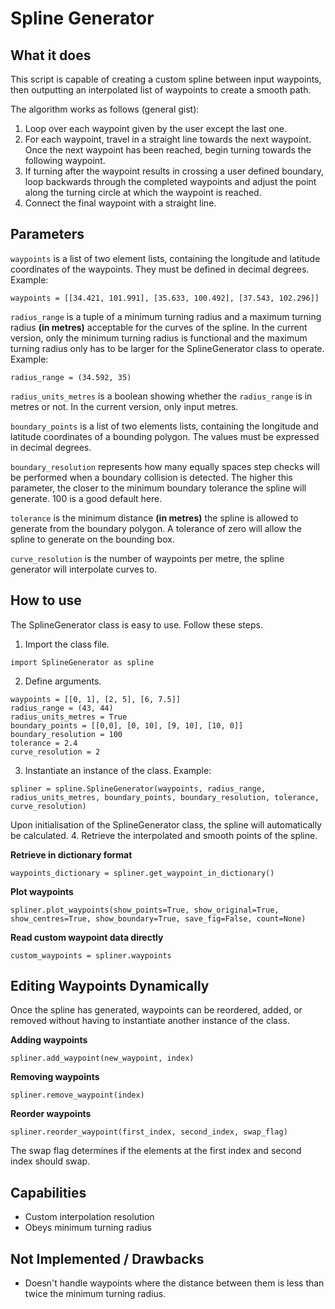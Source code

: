 # Spline Generator
## What it does
This script is capable of creating a custom spline between input waypoints, then outputting an interpolated list
of waypoints to create a smooth path.

The algorithm works as follows (general gist):
1. Loop over each waypoint given by the user except the last one.
2. For each waypoint, travel in a straight line towards the next waypoint. Once the next waypoint has been reached, begin turning towards the following waypoint.
3. If turning after the waypoint results in crossing a user defined boundary, loop backwards through the completed waypoints and adjust the point along the turning circle at which the waypoint is reached.
4. Connect the final waypoint with a straight line.

## Parameters
```waypoints``` is a list of two element lists, containing the longitude and latitude coordinates of the waypoints. They must be defined in decimal degrees. Example:

```waypoints = [[34.421, 101.991], [35.633, 100.492], [37.543, 102.296]]```

```radius_range``` is a tuple of a minimum turning radius and a maximum turning radius <b>(in metres)</b> acceptable for the curves of the spline.
In the current version, only the minimum turning radius is functional and the maximum turning radius only has to be larger for the SplineGenerator class to operate. Example:

```radius_range = (34.592, 35)```

```radius_units_metres``` is a boolean showing whether the ```radius_range``` is in metres or not. In the current version, only input metres.

```boundary_points``` is a list of two elements lists, containing the longitude and latitude coordinates of a bounding polygon. The values must be expressed in decimal degrees.

```boundary_resolution``` represents how many equally spaces step checks will be performed when a boundary collision is detected.
The higher this parameter, the closer to the minimum boundary tolerance the spline will generate. 100 is a good default here.

```tolerance``` is the minimum distance <b>(in metres)</b> the spline is allowed to generate from the boundary polygon. A tolerance of zero will allow the spline to generate on the bounding box.

```curve_resolution``` is the number of waypoints per metre, the spline generator will interpolate curves to.
## How to use
The SplineGenerator class is easy to use. Follow these steps.
1. Import the class file.
```
import SplineGenerator as spline
```
2. Define arguments.
```
waypoints = [[0, 1], [2, 5], [6, 7.5]]
radius_range = (43, 44)
radius_units_metres = True
boundary_points = [[0,0], [0, 10], [9, 10], [10, 0]]
boundary_resolution = 100
tolerance = 2.4
curve_resolution = 2
```
3. Instantiate an instance of the class. Example:
```
spliner = spline.SplineGenerator(waypoints, radius_range, radius_units_metres, boundary_points, boundary_resolution, tolerance, curve_resolution)
```
Upon initialisation of the SplineGenerator class, the spline will automatically be calculated.
4. Retrieve the interpolated and smooth points of the spline.

<b>Retrieve in dictionary format</b>
```
waypoints_dictionary = spliner.get_waypoint_in_dictionary()
```
<b>Plot waypoints</b>
```
spliner.plot_waypoints(show_points=True, show_original=True, show_centres=True, show_boundary=True, save_fig=False, count=None)
```
<b>Read custom waypoint data directly</b>
```
custom_waypoints = spliner.waypoints
```
## Editing Waypoints Dynamically
Once the spline has generated, waypoints can be reordered, added, or removed without having to instantiate another instance of
the class.

<b>Adding waypoints</b>
```
spliner.add_waypoint(new_waypoint, index)
```

<b>Removing waypoints</b>
```
spliner.remove_waypoint(index)
```

<b>Reorder waypoints</b>
```
spliner.reorder_waypoint(first_index, second_index, swap_flag)
```
The swap flag determines if the elements at the first index and second index should swap.

## Capabilities
+ Custom interpolation resolution
+ Obeys minimum turning radius

## Not Implemented / Drawbacks
+ Doesn't handle waypoints where the distance between them is less than twice the minimum turning radius.
